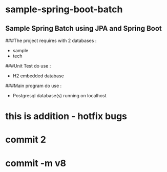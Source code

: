 # sample-spring-boot-batch

## Sample Spring Batch using JPA and Spring Boot

###The project requires with 2 databases :
- sample
- tech

###Unit Test do use :
- H2 embedded database

###Main program do use :
- Postgresql database(s) running on localhost


# this is addition - hotfix bugs

# commit 2

# commit -m v8
